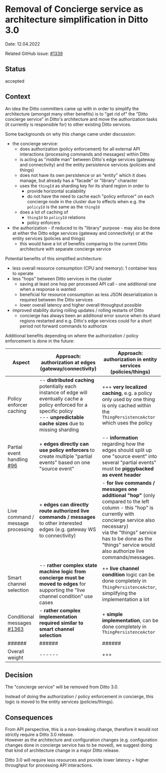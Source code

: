 # Removal of Concierge service as architecture simplification in Ditto 3.0

Date: 12.04.2022

Related GitHub issue: [#1339](https://github.com/eclipse/ditto/issues/1339)

## Status

accepted

## Context

An idea the Ditto committers came up with in order to simplify the architecture (amongst many other benefits) is to 
"get rid of" the "Ditto concierge service" in Ditto's
architecture and move the authorization tasks (it currently is responsible for) to other existing Ditto services.

Some backgrounds on why this change came under discussion:
* the concierge service:
  * does authorization (policy enforcement) for all external API interactions (processing commands and messages) within Ditto
  * is acting as "middle man" between Ditto's edge services (gateway and connectivity) and the entity persistence 
    services (policies and things)
  * does not have its own persistence or an "entity" which it does manage, but already has a "facade" or "library" 
    character
  * uses the `thingId` as sharding key for its shard region in order to 
    * provide horizontal scalability
    * do not have the need to cache each "policy enforcer" on each concierge node in the cluster due to effects when e.g.
      the `policyId` is the same as the `thingId`
  * does a lot of caching of
    * `thingId` to `policyId` relations
    * policy enforcers
* the authorization - if reduced to its "library" purpose - may also be done at either the Ditto edge services 
  (gateway and connectivity) or at the entity services (policies and things)
  * this would have a lot of benefits comparing to the current Ditto architecture with separate concierge service

Potential benefits of this simplified architecture:
* less overall resource consumption (CPU and memory): 1 container less to operate
* less "hops" between Ditto services in the cluster
  * saving at least one hop per processed API call - one additional one when a response is wanted
  * beneficial for resource consumption as less JSON deserialization is required between the Ditto services
  * lower overall latency and higher overall throughput possible
* improved stability during rolling updates / rolling restarts of Ditto
  * concierge has always been an additional error source when its shard regions restarted and e.g. Ditto's edge services
    could for a short period not forward commands to authorize

Additional benefits depending on where the authorization / policy enforcement is done in the future:

| Aspect                                                                     | Approach: authorization at edges (gateway/connectivity)                                                                                                                                | Approach: authorization in entity services (policies/things)                                                                                                                                                                                                                |
|----------------------------------------------------------------------------|----------------------------------------------------------------------------------------------------------------------------------------------------------------------------------------|-----------------------------------------------------------------------------------------------------------------------------------------------------------------------------------------------------------------------------------------------------------------------------|
| Policy enforcer caching                                                    | -- **distributed caching** potentially each instance of edge will eventually cache a policy enforced for a specific policy<br/>--- **unpredictable cache sizes** due to missing sharding | +++ **very localized caching**, e.g. a policy only used by one thing is only cached within the `ThingPersistenceActor` which uses the policy                                                                                                                              |
| Partial event handling [#96](https://github.com/eclipse/ditto/issues/96)   | + **edges directly can use policy enforcers** to create multiple "partial events" based on one "source event"                                                                          | -- **information** regarding how the edges should split up one "source event" into several "partial events" must be **piggybacked as event header**                                                                                                                         |
| Live command / message processing                                          | + **edges can directly route authorized live commands / messages** to other interested edges (e.g. gateway WS to connectivity)                                                         | - **for live commands / messages one additional "hop"** (only compared to the left column - this "hop" is currently with concierge service also necessary)<br/>via the "things" service has to be done as the "things" service would also authorize live commands/messages. |
| Smart channel selection                                                    | -- **rather complex state machine logic from concierge must be moved to edges** for supporting the "live channel condition" use cases                                                  | ++ **live channel condition** logic can be done completely in `ThingPersistenceActor`, simplifying the implementation a lot                                                                                                                                                 |
| Conditional messages [#1363](https://github.com/eclipse/ditto/issues/1363) | - **rather complex implementation required similar to smart channel selection**                                                                                                        | + **simple implementation**, can be done completely in `ThingPersistenceActor`                                                                                                                                                                                              |
| ######                                                                     | ######                                                                                                                                                                                 | ######                                                                                                                                                                                                                                                                      |
| Overall weight                                                             | ------                                                                                                                                                                                 | +++                                                                                                                                                                                                                                                                         |


## Decision

The "concierge service" will be removed from Ditto 3.0.

Instead of doing the authorization / policy enforcement in concierge, this logic is moved to the entity services (policies/things).

## Consequences

From API perspective, this is a non-breaking change, therefore it would not strictly require a Ditto 3.0 release.  
However as the architecture and configuration changes (e.g. configuration changes done in concierge service has to be moved), 
we suggest doing that kind of architecture change in a major Ditto release.

Ditto 3.0 will require less resources and provide lower latency + higher throughput for processing API interactions.
